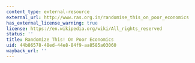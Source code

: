 ```yaml
---
content_type: external-resource
external_url: http://www.ras.org.in/randomise_this_on_poor_economics
has_external_license_warning: true
license: https://en.wikipedia.org/wiki/All_rights_reserved
status: ''
title: Randomize This! On Poor Economics
uid: 44b86578-48ed-44e8-84f9-aa8585a03060
wayback_url: ''
---
```

